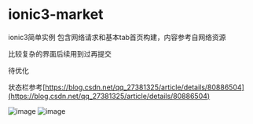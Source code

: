# ionic3-market
ionic3简单实例
包含网络请求和基本tab首页构建，内容参考自网络资源

比较复杂的界面后续用到过再提交

待优化

状态栏参考[https://blog.csdn.net/qq_27381325/article/details/80886504](https://blog.csdn.net/qq_27381325/article/details/80886504)

![image](https://github.com/safe-ending/ionic3-market/tree/master/src/assets/1.jpg)
![image](https://github.com/safe-ending/ionic3-market/tree/master/src/assets/2.jpg)
